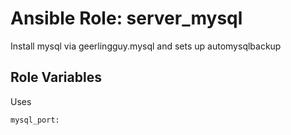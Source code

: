 Ansible Role: server_mysql
=========

Install mysql via geerlingguy.mysql and sets up automysqlbackup

Role Variables
--------------

Uses

```
mysql_port:
```
